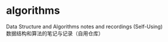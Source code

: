 # algorithms
Data Structure and Algorithms notes and recordings (Self-Using)   
数据结构和算法的笔记与记录（自用仓库）  